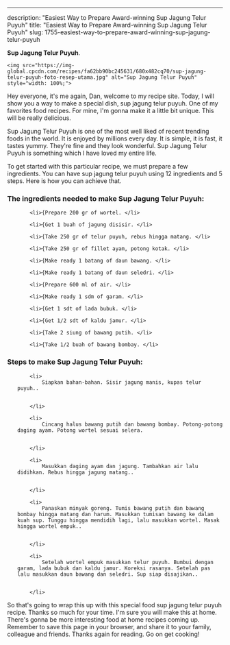---
description: "Easiest Way to Prepare Award-winning Sup Jagung Telur Puyuh"
title: "Easiest Way to Prepare Award-winning Sup Jagung Telur Puyuh"
slug: 1755-easiest-way-to-prepare-award-winning-sup-jagung-telur-puyuh

<p>
	<strong>Sup Jagung Telur Puyuh</strong>. 
	
</p>
<p>
	
	<img src="https://img-global.cpcdn.com/recipes/fa62bb90bc245631/680x482cq70/sup-jagung-telur-puyuh-foto-resep-utama.jpg" alt="Sup Jagung Telur Puyuh" style="width: 100%;">
	
	
</p>
<p>
	Hey everyone, it's me again, Dan, welcome to my recipe site. Today, I will show you a way to make a special dish, sup jagung telur puyuh. One of my favorites food recipes. For mine, I'm gonna make it a little bit unique. This will be really delicious.
</p>
	
<p>
	
</p>
<p>
	Sup Jagung Telur Puyuh is one of the most well liked of recent trending foods in the world. It is enjoyed by millions every day. It is simple, it is fast, it tastes yummy. They're fine and they look wonderful. Sup Jagung Telur Puyuh is something which I have loved my entire life.
</p>

<p>
To get started with this particular recipe, we must prepare a few ingredients. You can have sup jagung telur puyuh using 12 ingredients and 5 steps. Here is how you can achieve that.
</p>

<h3>The ingredients needed to make Sup Jagung Telur Puyuh:</h3>

<ol>
	
		<li>{Prepare 200 gr of wortel. </li>
	
		<li>{Get 1 buah of jagung disisir. </li>
	
		<li>{Take 250 gr of telur puyuh, rebus hingga matang. </li>
	
		<li>{Take 250 gr of fillet ayam, potong kotak. </li>
	
		<li>{Make ready 1 batang of daun bawang. </li>
	
		<li>{Make ready 1 batang of daun seledri. </li>
	
		<li>{Prepare 600 ml of air. </li>
	
		<li>{Make ready 1 sdm of garam. </li>
	
		<li>{Get 1 sdt of lada bubuk. </li>
	
		<li>{Get 1/2 sdt of kaldu jamur. </li>
	
		<li>{Take 2 siung of bawang putih. </li>
	
		<li>{Take 1/2 buah of bawang bombay. </li>
	
</ol>
<p>
	
</p>

<h3>Steps to make Sup Jagung Telur Puyuh:</h3>

<ol>
	
		<li>
			Siapkan bahan-bahan. Sisir jagung manis, kupas telur puyuh..
			
			
		</li>
	
		<li>
			Cincang halus bawang putih dan bawang bombay. Potong-potong daging ayam. Potong wortel sesuai selera.
			
			
		</li>
	
		<li>
			Masukkan daging ayam dan jagung. Tambahkan air lalu didihkan. Rebus hingga jagung matang..
			
			
		</li>
	
		<li>
			Panaskan minyak goreng. Tumis bawang putih dan bawang bombay hingga matang dan harum. Masukkan tumisan bawang ke dalam kuah sup. Tunggu hingga mendidih lagi, lalu masukkan wortel. Masak hingga wortel empuk..
			
			
		</li>
	
		<li>
			Setelah wortel empuk masukkan telur puyuh. Bumbui dengan garam, lada bubuk dan kaldu jamur. Koreksi rasanya. Setelah pas lalu masukkan daun bawang dan seledri. Sup siap disajikan..
			
			
		</li>
	
</ol>

<p>
	
</p>

<p>
	So that's going to wrap this up with this special food sup jagung telur puyuh recipe. Thanks so much for your time. I'm sure you will make this at home. There's gonna be more interesting food at home recipes coming up. Remember to save this page in your browser, and share it to your family, colleague and friends. Thanks again for reading. Go on get cooking!
</p>
